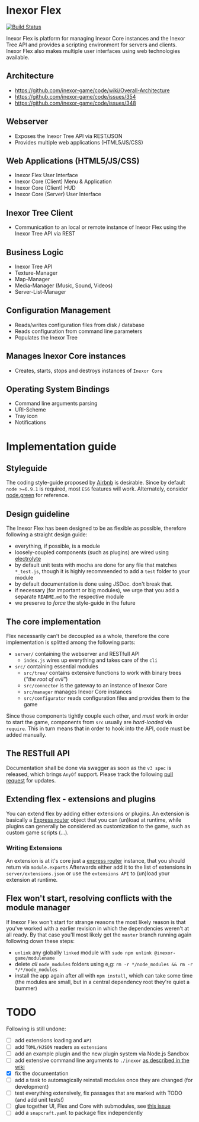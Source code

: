 # Inexor Flex

[![Build Status](https://ci.inexor.org/job/inexor/job/flex/job/master/badge/icon)](https://ci.inexor.org/job/inexor/job/flex/job/master/)

Inexor Flex is platform for managing Inexor Core instances and the Inexor Tree API and provides a scripting environment for servers and clients. Inexor Flex also makes multiple user interfaces using web technologies available.

## Architecture

* https://github.com/inexor-game/code/wiki/Overall-Architecture
* https://github.com/inexor-game/code/issues/354
* https://github.com/inexor-game/code/issues/348

## Webserver

* Exposes the Inexor Tree API via REST/JSON
* Provides multiple web applications (HTML5/JS/CSS)

## Web Applications (HTML5/JS/CSS)

* Inexor Flex User Interface
* Inexor Core (Client) Menu & Application
* Inexor Core (Client) HUD
* Inexor Core (Server) User Interface

## Inexor Tree Client

* Communication to an local or remote instance of Inexor Flex using the Inexor Tree API via REST

## Business Logic

* Inexor Tree API
* Texture-Manager
* Map-Manager
* Media-Manager (Music, Sound, Videos)
* Server-List-Manager

## Configuration Management

* Reads/writes configuration files from disk / database
* Reads configuration from command line parameters
* Populates the Inexor Tree

## Manages Inexor Core instances

* Creates, starts, stops and destroys instances of `Inexor Core`

## Operating System Bindings

* Command line arguments parsing
* URI-Scheme
* Tray icon
* Notifications

# Implementation guide

## Styleguide
The coding style-guide proposed by [Airbnb](https://github.com/airbnb/javascript) is desirable.
Since by default `node >=6.9.1` is required, most `ES6` features will work.
Alternately, consider [node.green](http://node.green/) for reference.

## Design guideline
The Inexor Flex has been designed to be as flexible as possible, therefore following a straight design guide:

- everything, if possible, is a module
- loosely-coupled components (such as plugins) are wired using [electrolyte](https://github.com/jaredhanson/electrolyte)
- by default unit tests with mocha are done for any file that matches `*_test.js`, though it is highly recommended to add a `test` folder to your module
- by default documentation is done using JSDoc. don't break that.
- if necessary (for important or big modules), we urge that you add a separate `README.md` to the respective module
- we preserve to *force* the style-guide in the future

## The core implementation
Flex necessarily can't be decoupled as a whole, therefore the core implementation is splitted among the following parts:

- `server/` containing the webserver and RESTfull API
  - `index.js` wires up everything and takes care of the `cli`
- `src/` containing essential modules
  - `src/tree/` contains extensive functions to work with binary trees (*"the root of evil"*)
  - `src/connector` is the gateway to an instance of Inexor Core
  - `src/manager` manages Inexor Core instances
  - `src/configurator` reads configuration files and provides them to the game

Since those components tightly couple each other, and *must* work in order to start the game, components from `src` usually are *hard-loaded* via `require`. This in turn means that in order to hook into the API, code must be added manually.

## The RESTfull API
Documentation shall be done via swagger as soon as the `v3 spec` is released, which brings `AnyOf` support.
Please track the following [pull request](https://github.com/OAI/OpenAPI-Specification/pull/741) for updates.

## Extending flex - extensions and plugins

You can extend flex by adding either extensions or plugins.
An extension is basically a [Express router](http://expressjs.com/de/4x/api.html#router) object that you can (un)load at runtime, while
plugins can generally be considered as customization to the game, such as custom game scripts (...).

### Writing Extensions
An extension is at it's core just a [express router](http://expressjs.com/de/4x/api.html#router) instance, that you should return via `module.exports`
Afterwards either add it to the list of extensions in  `server/extensions.json` or use the `extensions API` to (un)load your extension at runtime.

## Flex won't start, resolving conflicts with the module manager
If Inexor Flex won't start for strange reasons the most likely reason is that you've worked with a earlier revision in which the dependencies weren't at all ready.
By that case you'll most likely get the `master` branch running again following down these steps:

- `unlink` any globally `linked` module with `sudo npm unlink @inexor-game/modulename`
- delete *all* `node_modules` folders using e,g: `rm -r */node_modules && rm -r */*/node_modules`
- install the app again after all with `npm install`, which can take some time (the modules are small, but in a central dependency root they're quiet a bummer)

# TODO
Following is still undone:

 - [ ] add extensions loading and `API`
 - [ ] add `TOML/HJSON` readers as `extensions`
 - [ ] add an example plugin and the new plugin system via Node.js Sandbox
 - [ ] add extensive command line arguments to `./inexor` [as described in the wiki](https://github.com/inexor-game/code/wiki/Command%20Line%20Options%20And%20Commands)
 - [x] fix the documentation
 - [ ] add a task to automagically reinstall modules once they are changed (for development)
 - [ ] test everything extensively, fix passages that are marked with TODO (and add unit tests!)
 - [ ] glue together UI, Flex and Core with submodules, see [this issue](https://github.com/inexor-game/code/issues/360)
 - [ ] add a `snapcraft.yaml` to package flex independently

